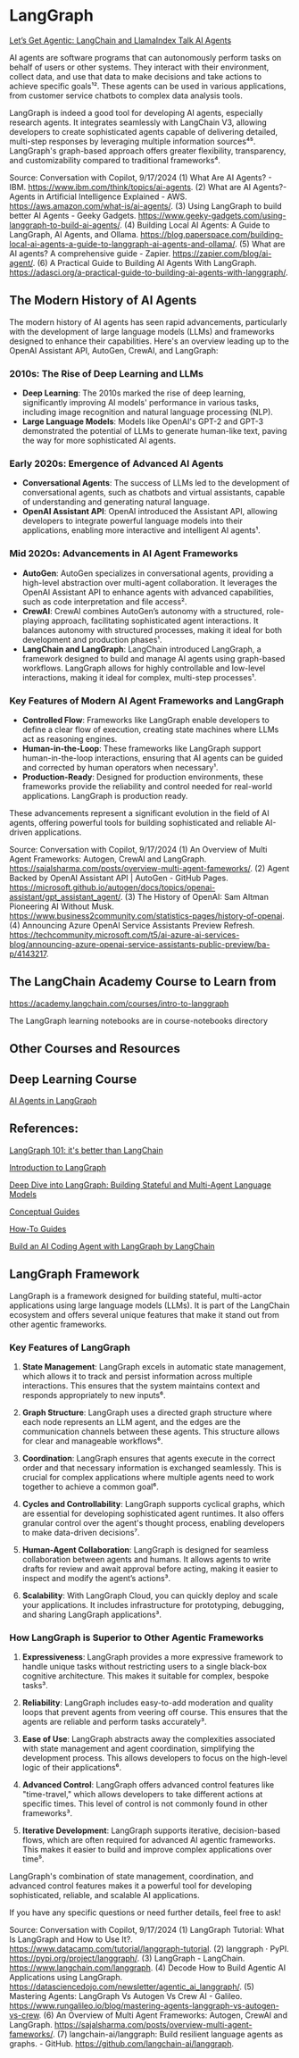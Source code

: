 # LangGraph

[Let’s Get Agentic: LangChain and LlamaIndex Talk AI Agents](https://thenewstack.io/lets-get-agentic-langchain-and-llamaindex-talk-ai-agents/)

AI agents are software programs that can autonomously perform tasks on behalf of users or other systems. They interact with their environment, collect data, and use that data to make decisions and take actions to achieve specific goals¹². These agents can be used in various applications, from customer service chatbots to complex data analysis tools.

LangGraph is indeed a good tool for developing AI agents, especially research agents. It integrates seamlessly with LangChain V3, allowing developers to create sophisticated agents capable of delivering detailed, multi-step responses by leveraging multiple information sources⁴⁵. LangGraph's graph-based approach offers greater flexibility, transparency, and customizability compared to traditional frameworks⁴.

Source: Conversation with Copilot, 9/17/2024
(1) What Are AI Agents? - IBM. https://www.ibm.com/think/topics/ai-agents.
(2) What are AI Agents?- Agents in Artificial Intelligence Explained - AWS. https://aws.amazon.com/what-is/ai-agents/.
(3) Using LangGraph to build better AI Agents - Geeky Gadgets. https://www.geeky-gadgets.com/using-langgraph-to-build-ai-agents/.
(4) Building Local AI Agents: A Guide to LangGraph, AI Agents, and Ollama. https://blog.paperspace.com/building-local-ai-agents-a-guide-to-langgraph-ai-agents-and-ollama/.
(5) What are AI agents? A comprehensive guide - Zapier. https://zapier.com/blog/ai-agent/.
(6) A Practical Guide to Building AI Agents With LangGraph. https://adasci.org/a-practical-guide-to-building-ai-agents-with-langgraph/.

## The Modern History of AI Agents

The modern history of AI agents has seen rapid advancements, particularly with the development of large language models (LLMs) and frameworks designed to enhance their capabilities. Here's an overview leading up to the OpenAI Assistant API, AutoGen, CrewAI, and LangGraph:

### 2010s: The Rise of Deep Learning and LLMs
- **Deep Learning**: The 2010s marked the rise of deep learning, significantly improving AI models' performance in various tasks, including image recognition and natural language processing (NLP).
- **Large Language Models**: Models like OpenAI's GPT-2 and GPT-3 demonstrated the potential of LLMs to generate human-like text, paving the way for more sophisticated AI agents.

### Early 2020s: Emergence of Advanced AI Agents
- **Conversational Agents**: The success of LLMs led to the development of conversational agents, such as chatbots and virtual assistants, capable of understanding and generating natural language.
- **OpenAI Assistant API**: OpenAI introduced the Assistant API, allowing developers to integrate powerful language models into their applications, enabling more interactive and intelligent AI agents¹.

### Mid 2020s: Advancements in AI Agent Frameworks
- **AutoGen**: AutoGen specializes in conversational agents, providing a high-level abstraction over multi-agent collaboration. It leverages the OpenAI Assistant API to enhance agents with advanced capabilities, such as code interpretation and file access².
- **CrewAI**: CrewAI combines AutoGen’s autonomy with a structured, role-playing approach, facilitating sophisticated agent interactions. It balances autonomy with structured processes, making it ideal for both development and production phases¹.
- **LangChain and LangGraph**: LangChain introduced LangGraph, a framework designed to build and manage AI agents using graph-based workflows. LangGraph allows for highly controllable and low-level interactions, making it ideal for complex, multi-step processes¹.

### Key Features of Modern AI Agent Frameworks and LangGraph
- **Controlled Flow**: Frameworks like LangGraph enable developers to define a clear flow of execution, creating state machines where LLMs act as reasoning engines.
- **Human-in-the-Loop**: These frameworks like LangGraph support human-in-the-loop interactions, ensuring that AI agents can be guided and corrected by human operators when necessary¹.
- **Production-Ready**: Designed for production environments, these frameworks provide the reliability and control needed for real-world applications. LangGraph is production ready.

These advancements represent a significant evolution in the field of AI agents, offering powerful tools for building sophisticated and reliable AI-driven applications. 

Source: Conversation with Copilot, 9/17/2024
(1) An Overview of Multi Agent Frameworks: Autogen, CrewAI and LangGraph. https://sajalsharma.com/posts/overview-multi-agent-fameworks/.
(2) Agent Backed by OpenAI Assistant API | AutoGen - GitHub Pages. https://microsoft.github.io/autogen/docs/topics/openai-assistant/gpt_assistant_agent/.
(3) The History of OpenAI: Sam Altman Pioneering AI Without Musk. https://www.business2community.com/statistics-pages/history-of-openai.
(4) Announcing Azure OpenAI Service Assistants Preview Refresh. https://techcommunity.microsoft.com/t5/ai-azure-ai-services-blog/announcing-azure-openai-service-assistants-public-preview/ba-p/4143217.

## The LangChain Academy Course to Learn from

https://academy.langchain.com/courses/intro-to-langgraph

The LangGraph learning notebooks are in course-notebooks directory

## Other Courses and Resources

## Deep Learning Course

[AI Agents in LangGraph](https://www.deeplearning.ai/short-courses/ai-agents-in-langgraph/)

## References:

[LangGraph 101: it's better than LangChain](https://www.youtube.com/watch?v=qaWOwbFw3cs)

[Introduction to LangGraph](https://langchain-ai.github.io/langgraph/tutorials/introduction/#part-1-build-a-basic-chatbot)

[Deep Dive into LangGraph: Building Stateful and Multi-Agent Language Models](https://blog.gopenai.com/deep-dive-into-langgraph-building-stateful-and-multi-agent-language-models-b92d75ebe6ba)

[Conceptual Guides](https://langchain-ai.github.io/langgraph/concepts/)

[How-To Guides](https://langchain-ai.github.io/langgraph/how-tos/)

[Build an AI Coding Agent with LangGraph by LangChain](https://www.analyticsvidhya.com/blog/2024/03/build-an-ai-coding-agent-with-langgraph-by-langchain/)

## LangGraph Framework

LangGraph is a framework designed for building stateful, multi-actor applications using large language models (LLMs). It is part of the LangChain ecosystem and offers several unique features that make it stand out from other agentic frameworks.

### Key Features of LangGraph

1. **State Management**: LangGraph excels in automatic state management, which allows it to track and persist information across multiple interactions. This ensures that the system maintains context and responds appropriately to new inputs⁶.

2. **Graph Structure**: LangGraph uses a directed graph structure where each node represents an LLM agent, and the edges are the communication channels between these agents. This structure allows for clear and manageable workflows⁶.

3. **Coordination**: LangGraph ensures that agents execute in the correct order and that necessary information is exchanged seamlessly. This is crucial for complex applications where multiple agents need to work together to achieve a common goal⁶.

4. **Cycles and Controllability**: LangGraph supports cyclical graphs, which are essential for developing sophisticated agent runtimes. It also offers granular control over the agent's thought process, enabling developers to make data-driven decisions⁷.

5. **Human-Agent Collaboration**: LangGraph is designed for seamless collaboration between agents and humans. It allows agents to write drafts for review and await approval before acting, making it easier to inspect and modify the agent’s actions³.

6. **Scalability**: With LangGraph Cloud, you can quickly deploy and scale your applications. It includes infrastructure for prototyping, debugging, and sharing LangGraph applications³.

### How LangGraph is Superior to Other Agentic Frameworks

1. **Expressiveness**: LangGraph provides a more expressive framework to handle unique tasks without restricting users to a single black-box cognitive architecture. This makes it suitable for complex, bespoke tasks³.

2. **Reliability**: LangGraph includes easy-to-add moderation and quality loops that prevent agents from veering off course. This ensures that the agents are reliable and perform tasks accurately³.

3. **Ease of Use**: LangGraph abstracts away the complexities associated with state management and agent coordination, simplifying the development process. This allows developers to focus on the high-level logic of their applications⁶.

4. **Advanced Control**: LangGraph offers advanced control features like "time-travel," which allows developers to take different actions at specific times. This level of control is not commonly found in other frameworks³.

5. **Iterative Development**: LangGraph supports iterative, decision-based flows, which are often required for advanced AI agentic frameworks. This makes it easier to build and improve complex applications over time⁵.

LangGraph's combination of state management, coordination, and advanced control features makes it a powerful tool for developing sophisticated, reliable, and scalable AI applications.

If you have any specific questions or need further details, feel free to ask!

Source: Conversation with Copilot, 9/17/2024
(1) LangGraph Tutorial: What Is LangGraph and How to Use It?. https://www.datacamp.com/tutorial/langgraph-tutorial.
(2) langgraph · PyPI. https://pypi.org/project/langgraph/.
(3) LangGraph - LangChain. https://www.langchain.com/langgraph.
(4) Decode How to Build Agentic AI Applications using LangGraph. https://datasciencedojo.com/newsletter/agentic_ai_langgraph/.
(5) Mastering Agents: LangGraph Vs Autogen Vs Crew AI - Galileo. https://www.rungalileo.io/blog/mastering-agents-langgraph-vs-autogen-vs-crew.
(6) An Overview of Multi Agent Frameworks: Autogen, CrewAI and LangGraph. https://sajalsharma.com/posts/overview-multi-agent-fameworks/.
(7) langchain-ai/langgraph: Build resilient language agents as graphs. - GitHub. https://github.com/langchain-ai/langgraph.